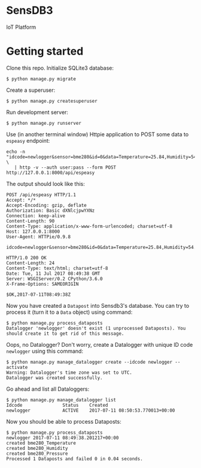 # SensDB3
IoT Platform
# Getting started
Clone this repo. Initialize SQLite3 database:
```
$ python manage.py migrate
```
Create a superuser:

```
$ python manage.py createsuperuser
```

Run development server:
```
$ python manage.py runserver
```

Use (in another terminal window) Httpie application to POST some data to `espeasy` endpoint:
```
echo -n "idcode=newlogger&sensor=bme280&id=0&data=Temperature=25.84,Humidity=54.05,Pressure=1004.50" \
   | http -v --auth user:pass --form POST http://127.0.0.1:8000/api/espeasy
```
The output should look like this:

```
POST /api/espeasy HTTP/1.1
Accept: */*
Accept-Encoding: gzip, deflate
Authorization: Basic dXNlcjpwYXNz
Connection: keep-alive
Content-Length: 90
Content-Type: application/x-www-form-urlencoded; charset=utf-8
Host: 127.0.0.1:8000
User-Agent: HTTPie/0.9.8

idcode=newlogger&sensor=bme280&id=0&data=Temperature=25.84,Humidity=54.05,Pressure=1004.50

HTTP/1.0 200 OK
Content-Length: 24
Content-Type: text/html; charset=utf-8
Date: Tue, 11 Jul 2017 08:49:38 GMT
Server: WSGIServer/0.2 CPython/3.6.0
X-Frame-Options: SAMEORIGIN

$OK,2017-07-11T08:49:38Z
```
Now you have created a `Datapost` into Sensdb3's database. You can try to process it 
(turn it to a `Data` object) using command:
```
$ python manage.py process_dataposts
Datalogger 'newlogger' doesn't exist (1 unprocessed Dataposts). You should create it to get rid of this message.
```
Oops, no Datalogger? Don't worry, create a Datalogger with unique ID code `newlogger` using this command:

```
$ python manage.py manage_datalogger create --idcode newlogger --activate
Warning: Datalogger's time zone was set to UTC.
Datalogger was created successfully.
```
Go ahead and list all Dataloggers:
```
$ python manage.py manage_datalogger list
Idcode               Status    Created
newlogger            ACTIVE    2017-07-11 08:50:53.770013+00:00
```
Now you should be able to process Dataposts:
```
$ python manage.py process_dataposts
newlogger 2017-07-11 08:49:38.201217+00:00
created bme280_Temperature  
created bme280_Humidity  
created bme280_Pressure  
Processed 1 Dataposts and failed 0 in 0.04 seconds.
```
